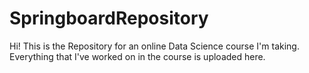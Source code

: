 # SpringboardRepository

Hi! This is the Repository for an online Data Science course I'm taking. Everything that I've worked on in the course is uploaded here.
